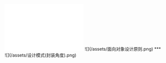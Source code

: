 <iframe width="50%" height="%50" 
src="//player.bilibili.com/player.html?aid=24176315&cid=40522543&page=1" scrolling="no" border="0" frameborder="no" framespacing="0" allowfullscreen="true"> </iframe>
![](/assets/面向对象设计原则.png)
***
![](/assets/设计模式(封装角度).png)